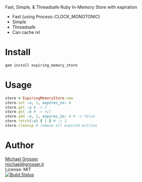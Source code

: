 Fast, Simple, & Threadsafe Ruby In-Memory Store with expiration

 - Fast (using Process::CLOCK_MONOTONIC)
 - Simple
 - Threadsafe
 - Can cache nil

Install
=======

```Bash
gem install expiring_memory_store
```

Usage
=====

```Ruby
store = ExpiringMemoryStore.new
store.set :a, 1, expires_in: 4
store.get :a # -> 1
store.get :b # -> nil
store.add :a, 2, expires_in: 4 # -> false
store.fetch(:a) { 1 } # -> 1
store.cleanup # remove all expired entries
```

Author
======
[Michael Grosser](http://grosser.it)<br/>
michael@grosser.it<br/>
License: MIT<br/>
[![Build Status](https://travis-ci.org/grosser/expiring_memory_store.svg)](https://travis-ci.org/grosser/expiring_memory_store)
